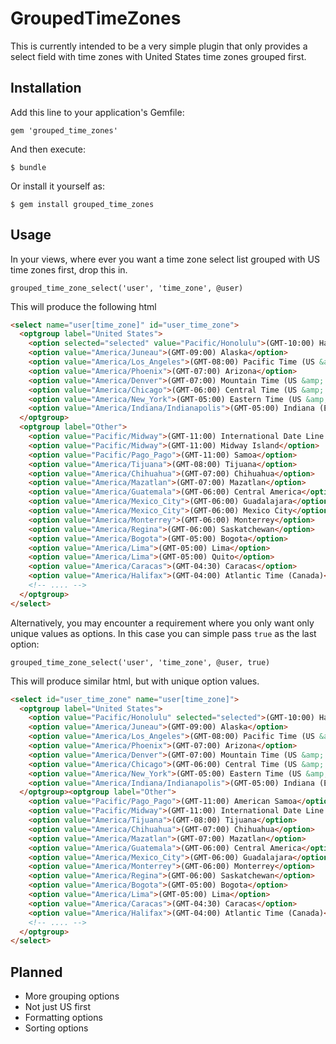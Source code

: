 # GroupedTimeZones

This is currently intended to be a very simple plugin that only provides a select field with time zones with United States time zones grouped first.

## Installation

Add this line to your application's Gemfile:

    gem 'grouped_time_zones'

And then execute:

    $ bundle

Or install it yourself as:

    $ gem install grouped_time_zones

## Usage

In your views, where ever you want a time zone select list grouped with US time zones first, drop this in.

    grouped_time_zone_select('user', 'time_zone', @user)

This will produce the following html

```html
<select name="user[time_zone]" id="user_time_zone">
  <optgroup label="United States">
    <option selected="selected" value="Pacific/Honolulu">(GMT-10:00) Hawaii</option>
    <option value="America/Juneau">(GMT-09:00) Alaska</option>
    <option value="America/Los_Angeles">(GMT-08:00) Pacific Time (US &amp; Canada)</option>
    <option value="America/Phoenix">(GMT-07:00) Arizona</option>
    <option value="America/Denver">(GMT-07:00) Mountain Time (US &amp; Canada)</option>
    <option value="America/Chicago">(GMT-06:00) Central Time (US &amp; Canada)</option>
    <option value="America/New_York">(GMT-05:00) Eastern Time (US &amp; Canada)</option>
    <option value="America/Indiana/Indianapolis">(GMT-05:00) Indiana (East)</option>
  </optgroup>
  <optgroup label="Other">
    <option value="Pacific/Midway">(GMT-11:00) International Date Line West</option>
    <option value="Pacific/Midway">(GMT-11:00) Midway Island</option>
    <option value="Pacific/Pago_Pago">(GMT-11:00) Samoa</option>
    <option value="America/Tijuana">(GMT-08:00) Tijuana</option>
    <option value="America/Chihuahua">(GMT-07:00) Chihuahua</option>
    <option value="America/Mazatlan">(GMT-07:00) Mazatlan</option>
    <option value="America/Guatemala">(GMT-06:00) Central America</option>
    <option value="America/Mexico_City">(GMT-06:00) Guadalajara</option>
    <option value="America/Mexico_City">(GMT-06:00) Mexico City</option>
    <option value="America/Monterrey">(GMT-06:00) Monterrey</option>
    <option value="America/Regina">(GMT-06:00) Saskatchewan</option>
    <option value="America/Bogota">(GMT-05:00) Bogota</option>
    <option value="America/Lima">(GMT-05:00) Lima</option>
    <option value="America/Lima">(GMT-05:00) Quito</option>
    <option value="America/Caracas">(GMT-04:30) Caracas</option>
    <option value="America/Halifax">(GMT-04:00) Atlantic Time (Canada)</option>
    <!-- .... -->
  </optgroup>
</select>
```

Alternatively, you may encounter a requirement where you only want only unique values as options. In this case you can simple pass `true` as the last option:

    grouped_time_zone_select('user', 'time_zone', @user, true)

This will produce similar html, but with unique option values.

```html
<select id="user_time_zone" name="user[time_zone]">
  <optgroup label="United States">
    <option value="Pacific/Honolulu" selected="selected">(GMT-10:00) Hawaii</option>
    <option value="America/Juneau">(GMT-09:00) Alaska</option>
    <option value="America/Los_Angeles">(GMT-08:00) Pacific Time (US &amp; Canada)</option>
    <option value="America/Phoenix">(GMT-07:00) Arizona</option>
    <option value="America/Denver">(GMT-07:00) Mountain Time (US &amp; Canada)</option>
    <option value="America/Chicago">(GMT-06:00) Central Time (US &amp; Canada)</option>
    <option value="America/New_York">(GMT-05:00) Eastern Time (US &amp; Canada)</option>
    <option value="America/Indiana/Indianapolis">(GMT-05:00) Indiana (East)</option>
  </optgroup><optgroup label="Other">
    <option value="Pacific/Pago_Pago">(GMT-11:00) American Samoa</option>
    <option value="Pacific/Midway">(GMT-11:00) International Date Line West</option>
    <option value="America/Tijuana">(GMT-08:00) Tijuana</option>
    <option value="America/Chihuahua">(GMT-07:00) Chihuahua</option>
    <option value="America/Mazatlan">(GMT-07:00) Mazatlan</option>
    <option value="America/Guatemala">(GMT-06:00) Central America</option>
    <option value="America/Mexico_City">(GMT-06:00) Guadalajara</option>
    <option value="America/Monterrey">(GMT-06:00) Monterrey</option>
    <option value="America/Regina">(GMT-06:00) Saskatchewan</option>
    <option value="America/Bogota">(GMT-05:00) Bogota</option>
    <option value="America/Lima">(GMT-05:00) Lima</option>
    <option value="America/Caracas">(GMT-04:30) Caracas</option>
    <option value="America/Halifax">(GMT-04:00) Atlantic Time (Canada)</option>
    <!-- .... -->
  </optgroup>
</select>
```

## Planned

* More grouping options
* Not just US first
* Formatting options
* Sorting options